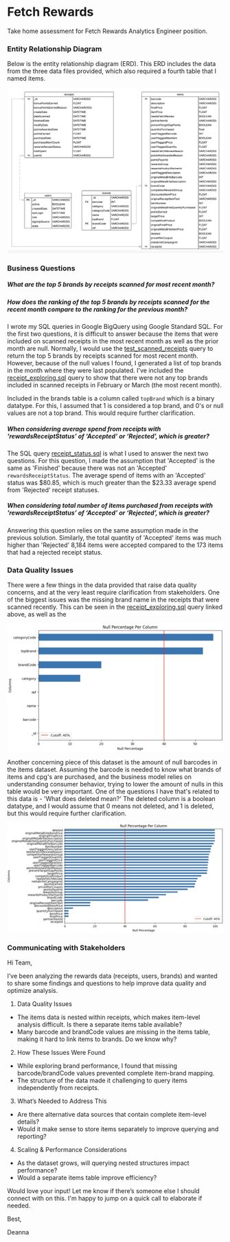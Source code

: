 # Fetch Rewards 
Take home assessment for Fetch Rewards Analytics Engineer position.


### Entity Relationship Diagram

Below is the entity relationship diagram (ERD). This ERD includes the data from the three data files provided, which also required a fourth table that I named items.

![ERD](images/ERD_img.png)


### Business Questions

##### What are the top 5 brands by receipts scanned for most recent month?
##### How does the ranking of the top 5 brands by receipts scanned for the recent month compare to the ranking for the previous month?

I wrote my SQL queries in Google BigQuery using Google Standard SQL. For the first two questions, it is difficult to answer because the items that were included on scanned receipts in the most recent month as well as the prior month are null. Normally, I would use the [test_scanned_receipts](https://github.com/deannagould/fetch-rewards/blob/main/sql_queries/test_scanned_receipts.sql) query to return the top 5 brands by receipts scanned for most recent month. However, because of the null values I found, I generated a list of top brands in the month where they were last populated. I've included the [receipt_exploring.sql](https://github.com/deannagould/fetch-rewards/blob/main/sql_queries/receipt_exploring.sql) query to show that there were not any top brands included in scanned receipts in February or March (the most recent month).

Included in the brands table is a column called `topBrand` which is a binary datatype. For this, I assumed that 1 is considered a top brand, and 0's or null values are not a top brand. This would require further clarification.

##### When considering average spend from receipts with 'rewardsReceiptStatus’ of ‘Accepted’ or ‘Rejected’, which is greater?

The SQL query [receipt_status.sql](https://github.com/deannagould/fetch-rewards/blob/main/sql_queries/receipt_status.sql) is what I used to answer the next two questions. For this question, I made the assumption that 'Accepted' is the same as 'Finished' because there was not an 'Accepted' `rewardsReceiptStatus`.  The average spend of items with an 'Accepted' status was $80.85, which is much greater than the $23.33 average spend from 'Rejected' receipt statuses.

##### When considering total number of items purchased from receipts with 'rewardsReceiptStatus’ of ‘Accepted’ or ‘Rejected’, which is greater?

Answering this question relies on the same assumption made in the previous solution. Similarly, the total quantity of 'Accepted' items was much higher than 'Rejected' 8,184 items were accepted compared to the 173 items that had a rejected receipt status. 

### Data Quality Issues

There were a few things in the data provided that raise data quality concerns, and at the very least require clarification from stakeholders. One of the biggest issues was the missing brand name in the receipts that were scanned recently. This can be seen in the [receipt_exploring.sql](sql_queries/receipt_exploring.sql) query linked above, as well as the 

![brands_null](images/brands_null.png)

Another concerning piece of this dataset is the amount of null barcodes in the items dataset. Assuming the barcode is needed to know what brands of items and cpg's are purchased, and the business model relies on understanding consumer behavior, trying to lower the amount of nulls in this table would be very important. One of the questions I have that's related to this data is - 'What does deleted mean?' The deleted column is a boolean datatype, and I would assume that 0 means not deleted, and 1 is deleted, but this would require further clarification. 

![items_null](images/items_null.png)


### Communicating with Stakeholders

Hi Team,

I’ve been analyzing the rewards data (receipts, users, brands) and wanted to share some findings and questions to help improve data quality and optimize analysis.


1. Data Quality Issues
- The items data is nested within receipts, which makes item-level analysis difficult. Is there a separate items table available?
- Many barcode and brandCode values are missing in the items table, making it hard to link items to brands. Do we know why?

2. How These Issues Were Found
- While exploring brand performance, I found that missing barcode/brandCode values prevented complete item-brand mapping.
- The structure of the data made it challenging to query items independently from receipts.

3. What’s Needed to Address This
- Are there alternative data sources that contain complete item-level details?
- Would it make sense to store items separately to improve querying and reporting?

4. Scaling & Performance Considerations
- As the dataset grows, will querying nested structures impact performance?
- Would a separate items table improve efficiency?

Would love your input! Let me know if there’s someone else I should connect with on this. I'm happy to jump on a quick call to elaborate if needed.

Best,

Deanna


